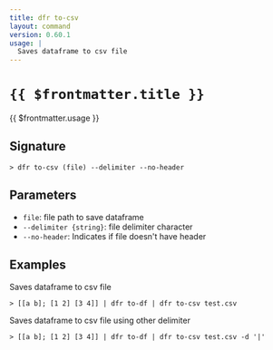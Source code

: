 ```yaml
---
title: dfr to-csv
layout: command
version: 0.60.1
usage: |
  Saves dataframe to csv file
---
```


# `{{ $frontmatter.title }}`

<div style='white-space: pre-wrap;'>{{ $frontmatter.usage }}</div>

## Signature

```> dfr to-csv (file) --delimiter --no-header```

## Parameters

 -  `file`: file path to save dataframe
 -  `--delimiter {string}`: file delimiter character
 -  `--no-header`: Indicates if file doesn't have header

## Examples

Saves dataframe to csv file
```shell
> [[a b]; [1 2] [3 4]] | dfr to-df | dfr to-csv test.csv
```

Saves dataframe to csv file using other delimiter
```shell
> [[a b]; [1 2] [3 4]] | dfr to-df | dfr to-csv test.csv -d '|'
```
